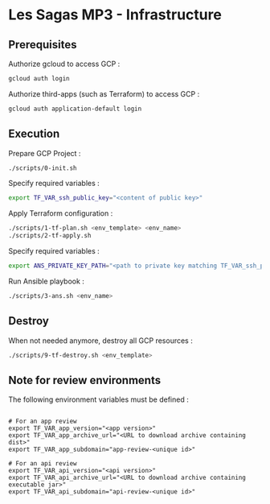 # Les Sagas MP3 - Infrastructure

## Prerequisites

Authorize gcloud to access GCP :

```bash
gcloud auth login
```

Authorize third-apps (such as Terraform) to access GCP :

```bash
gcloud auth application-default login
```

## Execution

Prepare GCP Project :

```bash
./scripts/0-init.sh
```

Specify required variables :

```bash
export TF_VAR_ssh_public_key="<content of public key>"
```

Apply Terraform configuration :

```bash
./scripts/1-tf-plan.sh <env_template> <env_name>
./scripts/2-tf-apply.sh
```

Specify required variables :

```bash
export ANS_PRIVATE_KEY_PATH="<path to private key matching TF_VAR_ssh_public_key>"
```

Run Ansible playbook :

```bash
./scripts/3-ans.sh <env_name>
```

## Destroy

When not needed anymore, destroy all GCP resources :

```bash
./scripts/9-tf-destroy.sh <env_template>
```

## Note for review environments

The following environment variables must be defined :

```

# For an app review
export TF_VAR_app_version="<app version>"
export TF_VAR_app_archive_url="<URL to download archive containing dist>"
export TF_VAR_app_subdomain="app-review-<unique id>"

# For an api review
export TF_VAR_api_version="<api version>"
export TF_VAR_api_archive_url="<URL to download archive containing executable jar>"
export TF_VAR_api_subdomain="api-review-<unique id>"

```